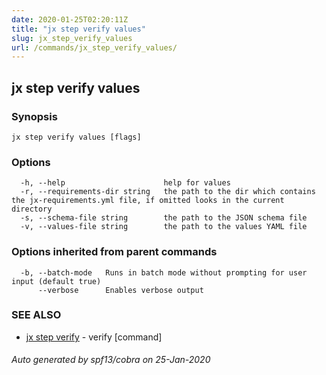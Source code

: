 ```yaml
---
date: 2020-01-25T02:20:11Z
title: "jx step verify values"
slug: jx_step_verify_values
url: /commands/jx_step_verify_values/
---
```

## jx step verify values



### Synopsis



```
jx step verify values [flags]
```

### Options

```
  -h, --help                      help for values
  -r, --requirements-dir string   the path to the dir which contains the jx-requirements.yml file, if omitted looks in the current directory
  -s, --schema-file string        the path to the JSON schema file
  -v, --values-file string        the path to the values YAML file
```

### Options inherited from parent commands

```
  -b, --batch-mode   Runs in batch mode without prompting for user input (default true)
      --verbose      Enables verbose output
```

### SEE ALSO

* [jx step verify](/commands/jx_step_verify/)	 - verify [command]

###### Auto generated by spf13/cobra on 25-Jan-2020
